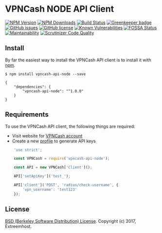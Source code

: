 # VPNCash NODE API Client
[![NPM Version](https://img.shields.io/npm/v/vpncash-api-node.svg)](https://www.npmjs.com/package/vpncash-api-node)
[![NPM Downloads](https://img.shields.io/npm/dm/vpncash-api-node.svg)](https://www.npmjs.com/package/vpncash-api-node)
[![Build Status](https://travis-ci.org/FabriceDelahaij/vpncash-api-node.svg?branch=master)](https://travis-ci.org/FabriceDelahaij/vpncash-api-node)
[![Greenkeeper badge](https://badges.greenkeeper.io/FabriceDelahaij/vpncash-api-node.svg)](https://greenkeeper.io/)
[![GitHub issues](https://img.shields.io/github/issues/FabriceDelahaij/vpncash-api-node.svg)](https://github.com/FabriceDelahaij/vpncash-api-node/issues)
[![GitHub license](https://img.shields.io/github/license/FabriceDelahaij/vpncash-api-node.svg)](https://github.com/FabriceDelahaij/vpncash-api-node/blob/master/LICENSE)
[![Known Vulnerabilities](https://snyk.io/test/github/fabricedelahaij/vpncash-api-node/badge.svg?targetFile=package.json)](https://snyk.io/test/github/fabricedelahaij/vpncash-api-node?targetFile=package.json)
[![FOSSA Status](https://app.fossa.io/api/projects/git%2Bgithub.com%2FFabriceDelahaij%2Fvpncash-api-node.svg?type=shield)](https://app.fossa.io/projects/git%2Bgithub.com%2FFabriceDelahaij%2Fvpncash-api-node?ref=badge_shield)
[![Maintainability](https://api.codeclimate.com/v1/badges/11171f84bbb82360242e/maintainability)](https://codeclimate.com/github/FabriceDelahaij/vpncash-api-node/maintainability)
[![Scrutinizer Code Quality](https://scrutinizer-ci.com/g/FabriceDelahaij/vpncash-api-node/badges/quality-score.png?b=master)](https://scrutinizer-ci.com/g/FabriceDelahaij/vpncash-api-node/?branch=master)

## Install

By far the easiest way to install the VPNCash API client is to install it with [npm](https://npmjs.org/).

    $ npm install vpncash-api-node --save

    {
        "dependencies": {
            "vpncash-api-node": "^1.0.0"
        }
    }


## Requirements ##
To use the VPNCash API client, the following things are required:

+ Visit website for [VPNCash account](https://vpncash.com)
+ Create a new [profile](http://www.vpncash.com/api-access) to generate API keys

```javascript
	'use strict';

	const VPNCash = require('vpncash-api-node');

	const API = new VPNCash['Client']();

	API['setApiKey']('test_');

	API['client']('POST', 'radius/check-username', {
		'vpn_username': 'test123'
	});

```

## License
[BSD (Berkeley Software Distribution) License](https://opensource.org/licenses/bsd-license.php). Copyright (c) 2017, Extreemhost.
